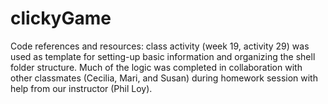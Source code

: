 # clickyGame

Code references and resources: class activity (week 19, activity 29) was used as template for setting-up basic information and organizing the shell folder structure. Much of the logic was completed in collaboration with other classmates (Cecilia, Mari, and Susan) during homework session with help from our instructor (Phil Loy).